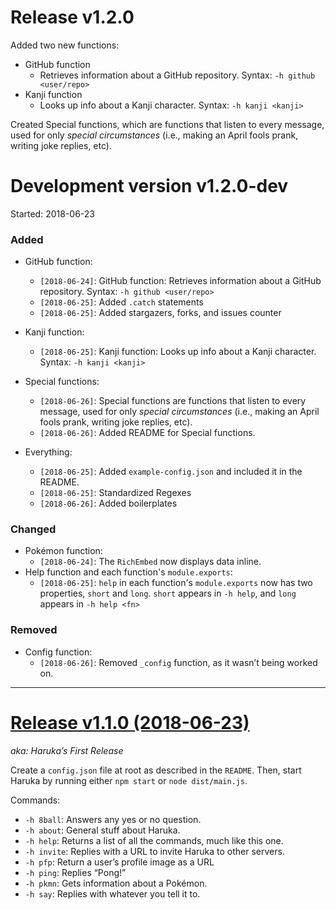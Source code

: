 # Release v1.2.0

Added two new functions:
- GitHub function
    - Retrieves information about a GitHub repository. Syntax: `-h github <user/repo>`
- Kanji function
    - Looks up info about a Kanji character. Syntax: `-h kanji <kanji>`

Created Special functions, which are functions that listen to every message, used for only
    _special circumstances_ (i.e., making an April fools prank, writing joke
    replies, etc).


# Development version v1.2.0-dev
Started: 2018-06-23

### Added
- GitHub function:
    - `[2018-06-24]`: GitHub function: Retrieves information about a GitHub repository. Syntax: `-h github <user/repo>`
    - `[2018-06-25]`: Added `.catch` statements
    - `[2018-06-25]`: Added stargazers, forks, and issues counter

- Kanji function:
    - `[2018-06-25]`: Kanji function: Looks up info about a Kanji character. Syntax: `-h kanji <kanji>`

- Special functions:
    - `[2018-06-26]`: Special functions are functions that listen to every message, used for only
        _special circumstances_ (i.e., making an April fools prank, writing joke
        replies, etc).
    - `[2018-06-26]`: Added README for Special functions.

- Everything:
    - `[2018-06-25]`: Added `example-config.json` and included it in the README.
    - `[2018-06-25]`: Standardized Regexes
    - `[2018-06-26]`: Added boilerplates

### Changed
- Pokémon function:  
    - `[2018-06-24]`: The `RichEmbed` now displays data inline.
- Help function and each function's `module.exports`:
    - `[2018-06-25]`: `help` in each function's `module.exports` now has two properties, `short` and `long`. `short` appears in `-h help`, and `long` appears in `-h help <fn>`

### Removed
- Config function:
    - `[2018-06-26]`: Removed `_config` function, as it wasn’t being worked on.
___

# [Release v1.1.0 (2018-06-23)](https://github.com/MindfulMinun/discord-haruka/releases/tag/v1.1.0)
_aka: Haruka’s First Release_

Create a `config.json` file at root as described in the `README`. Then, start Haruka by running either `npm start` or `node dist/main.js`.

Commands:
- `-h 8ball`: Answers any yes or no question.
- `-h about`: General stuff about Haruka.
- `-h help`: Returns a list of all the commands, much like this one.
- `-h invite`: Replies with a URL to invite Haruka to other servers.
- `-h pfp`: Return a user’s profile image as a URL
- `-h ping`: Replies “Pong!”
- `-h pkmn`: Gets information about a Pokémon.
- `-h say`: Replies with whatever you tell it to.
